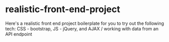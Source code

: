 # realistic-front-end-project
Here's a realistic front end project boilerplate for you to try out the following tech: CSS - bootstrap, JS - jQuery, and AJAX / working with data from an API endpoint
